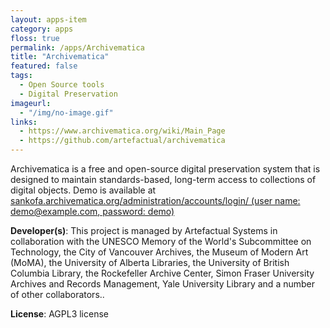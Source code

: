 ```yaml
---
layout: apps-item
category: apps
floss: true
permalink: /apps/Archivematica
title: "Archivematica"
featured: false
tags:
  - Open Source tools
  - Digital Preservation
imageurl:
  - "/img/no-image.gif"
links:
  - https://www.archivematica.org/wiki/Main_Page
  - https://github.com/artefactual/archivematica
---
```

Archivematica is a free and open-source digital preservation system that is designed to maintain standards-based, long-term access to collections of digital objects.
Demo is available at [sankofa.archivematica.org/administration/accounts/login/ (user name: demo@example.com, password: demo)](sankofa.archivematica.org/administration/accounts/login)

**Developer(s)**: This project is managed by Artefactual Systems in collaboration with the UNESCO Memory of the World's Subcommittee on Technology, the City of Vancouver Archives, the Museum of Modern Art (MoMA), the University of Alberta Libraries, the University of British Columbia Library, the Rockefeller Archive Center, Simon Fraser University Archives and Records Management, Yale University Library and a number of other collaborators..

**License**: AGPL3 license


